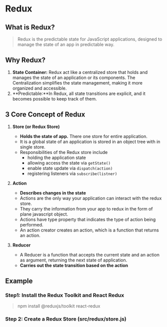 # Redux

## What is Redux?
> Redux is the predictable state for JavaScript applications, designed to manage the state of an app in predictable way.

## Why Redux?
1. **State Container:** Redux act like a centralized store that holds and manages the state of an application or its components. The Centralization simplifies the state management, making it more organized and accessible.
2. **Predictable:**In Redux, all state transitions are explicit, and it becomes possible to keep track of them.


## 3 Core Concept of Redux
1. **Store (or Redux Store)** 
   * **Holds the state of app.** There one store for entire application.
   * It is a global state of an application is stored in an object tree with in single store.
   * Responsibilities of the Redux store include
     * holding the application state
     * allowing access the state via `getState()`
     * enable state update via `dispatch(action)`
     * registering listeners via `subscribe(listner)`

2. **Action**
   * **Describes changes in the state**
   * Actions are the only way your application can interact with the redux store.
   * They carry the information from your app to redux in the form of plane javascript object.
   * Actions have type property that indicates the type of action being performed.
   * An action creator creates an action, which is a function that returns an action.

3. **Reducer**
   * A Reducer is a function that accepts the current state and an action as argument, returning the next state of application.
   * **Carries out the state transition based on the action**


## Example

### Step1: Install the Redux Toolkit and React Redux
> npm install @reduxjs/toolkit react-redux

### Step 2: Create a Redux Store (src/redux/store.js)

